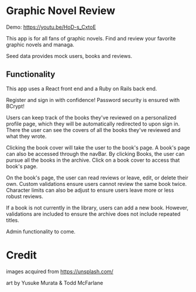 # Graphic Novel Review

Demo: https://youtu.be/HoD-s_CxtoE

This app is for all fans of graphic novels. Find and review your favorite graphic novels and managa. 

Seed data provides mock users, books and reviews. 

## Functionality  

This app uses a React front end and a Ruby on Rails back end. 

Register and sign in with confidence! Password security is ensured with BCrypt! 

Users can keep track of the books they've reviewed on a personalized profile page, which they will be automatically redirected to upon sign in. There the user can see the covers of all the books they've reviewed and what they wrote. 

Clicking the book cover will take the user to the book's page. A book's page can also be accessed through the navBar. By clicking Books, the user can pursue all the books in the archive. Click on a book cover to access that book's page. 

On the book's page, the user can read reviews or leave, edit, or delete their own. Custom validations ensure users cannot review the same book twice. Character limits can also be adjust to ensure users leave more or less robust reviews. 

If a book is not currently in the library, users can add a new book. However, validations are included to ensure the archive does not include repeated titles. 

Admin functionality to come. 


# Credit 

images acquired from https://unsplash.com/

art by Yusuke Murata & Todd McFarlane
